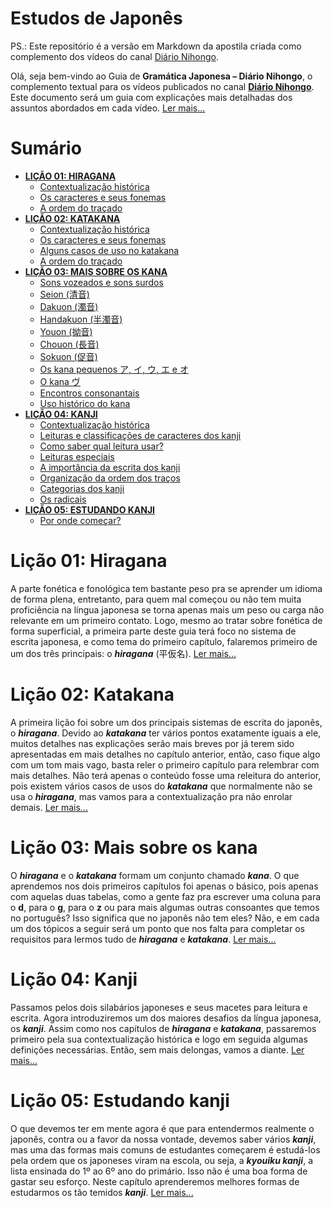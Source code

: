 # Estudos de Japonês

PS.: Este repositório é a versão em Markdown da apostila criada como complemento dos vídeos do canal [Diário Nihongo](https://www.youtube.com/@diarionihongo).

Olá, seja bem-vindo ao Guia de **Gramática Japonesa – Diário Nihongo**, o complemento textual para os vídeos publicados no canal [**Diário Nihongo**](https://www.youtube.com/@diarionihongo). Este documento será um guia com explicações mais detalhadas dos assuntos abordados em cada vídeo. [Ler mais...](doc/apresentação.md)

# Sumário

- [**LIÇÃO 01: HIRAGANA**](#lição-01-hiragana)
   - [Contextualização histórica](doc/lição01.md#contextualização-histórica)
   - [Os caracteres e seus fonemas](doc/lição01.md#os-caracteres-e-seus-fonemas)
   - [A ordem do traçado](doc/lição01.md#a-ordem-do-traçado)
- [**LIÇÃO 02: KATAKANA**](#lição-02-katakana)
   - [Contextualização histórica](doc/lição02.md#contextualização-histórica)
   - [Os caracteres e seus fonemas](doc/lição02.md#os-caracteres-e-seus-fonemas)
   - [Alguns casos de uso no katakana](doc/lição02.md#alguns-casos-de-uso-no-katakana)
   - [A ordem do traçado](doc/lição02.md#a-ordem-do-traçado)
- [**LIÇÃO 03: MAIS SOBRE OS KANA**](#lição-03-mais-sobre-os-kana)
   - [Sons vozeados e sons surdos](doc/lição03.md#sons-vozeados-e-sons-surdos)
   - [Seion (清音)](doc/lição03.md#seion-清音)
   - [Dakuon (濁音)](doc/lição03.md#dakuon-濁音)
   - [Handakuon (半濁音)](doc/lição03.md#handakuon-半濁音)
   - [Youon (拗音)](doc/lição03.md#youon-拗音)
   - [Chouon (長音)](doc/lição03.md#chouon-長音)
   - [Sokuon (促音)](doc/lição03.md#sokuon-促音)
   - [Os kana pequenos ア, イ, ウ, エ e オ](doc/lição03.md#os-kana-pequenos-ア-イ-ウ-エ-e-オ)
   - [O kana ヴ](#o-kana-ヴ)
   - [Encontros consonantais](doc/lição03.md#encontros-consonantais)
   - [Uso histórico do kana](doc/lição03.md#uso-histórico-do-kana)
- [**LIÇÃO 04: KANJI**](#lição-04-kanji)
   - [Contextualização histórica](doc/lição04.md#contextualização-histórica)
   - [Leituras e classificações de caracteres dos kanji](doc/lição04.md#leituras-e-classificações-de-caracteres-dos-kanji)
   - [Como saber qual leitura usar?](doc/lição04.md#como-saber-qual-leitura-usar)
   - [Leituras especiais](doc/lição04.md#leituras-especiais)
   - [A importância da escrita dos kanji](doc/lição04.md#a-importância-da-escrita-dos-kanji)
   - [Organização da ordem dos traços](doc/lição04.md#organização-da-ordem-dos-traços)
   - [Categorias dos kanji](doc/lição04.md#categorias-dos-kanji)
   - [Os radicais](doc/lição04.md#os-radicais)
 - [**LIÇÃO 05: ESTUDANDO KANJI**](doc/lição05.md#estudando-kanji)
   - [Por onde começar?](doc/lição05.md#por-onde-começar)

# Lição 01: Hiragana

A parte fonética e fonológica tem bastante peso pra se aprender um idioma de forma  plena, entretanto, para quem mal começou ou não tem muita proficiência na língua japonesa se torna apenas mais um peso ou carga não relevante em um primeiro contato.
Logo, mesmo ao tratar sobre fonética de forma superficial, a primeira parte deste guia terá foco no sistema de escrita japonesa, e como tema do primeiro capítulo, falaremos primeiro de um dos três principais: o ***hiragana*** (平仮名).
[Ler mais...](doc/lição01.md)

# Lição 02: Katakana

A primeira lição foi sobre um dos principais sistemas de escrita do japonês, o ***hiragana***.
Devido ao ***katakana*** ter vários pontos exatamente iguais a ele, muitos detalhes nas explicações serão mais breves por já terem sido apresentadas em mais detalhes no capítulo anterior, então, caso fique algo com um tom mais vago, basta reler o primeiro capítulo para relembrar com mais detalhes.
Não terá apenas o conteúdo fosse uma releitura do anterior, pois existem vários casos de usos do ***katakana*** que normalmente não se usa o ***hiragana***, mas vamos para a contextualização pra não enrolar demais.
[Ler mais...](doc/lição02.md)

# Lição 03: Mais sobre os kana

O ***hiragana*** e o ***katakana*** formam um conjunto chamado ***kana***.
O que aprendemos nos dois primeiros capítulos foi apenas o básico, pois apenas com aquelas duas tabelas, como a gente faz pra escrever uma coluna para o **d**, para o **g**, para o **z** ou para mais algumas outras consoantes que temos no português? Isso significa que no japonês não tem eles? Não, e em cada um dos tópicos a seguir será um ponto que nos falta para completar os requisitos para lermos tudo de ***hiragana*** e ***katakana***.
[Ler mais...](doc/lição03.md)


# Lição 04: Kanji

Passamos pelos dois silabários japoneses e seus macetes para leitura e escrita. Agora introduziremos um dos maiores desafios da língua japonesa, os ***kanji***.
Assim como nos capítulos de ***hiragana*** e ***katakana***, passaremos primeiro pela sua contextualização histórica e logo em seguida algumas definições necessárias.
Então, sem mais delongas, vamos a diante.
[Ler mais...](doc/lição04.md)

# Lição 05: Estudando kanji
O que devemos ter em mente agora é que para entendermos realmente o japonês, contra ou a favor da nossa vontade, devemos saber vários ***kanji***, mas uma das formas mais comuns de estudantes começarem é estudá-los pela ordem que os japoneses viram na escola, ou seja, a ***kyouiku kanji***, a lista ensinada do 1º ao 6º ano do primário.
Isso não é uma boa forma de gastar seu esforço.
Neste capítulo aprenderemos melhores formas de estudarmos os tão temidos ***kanji***.
[Ler mais...](doc/lição05.md)
